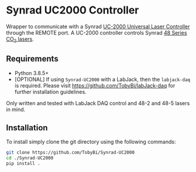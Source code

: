# Synrad UC2000 Controller

Wrapper to communicate with a Synrad [UC-2000 Universal Laser Controller](https://synrad.com/en/products/accessories/uc-2000) through the REMOTE port. A UC-2000 controller controls Synrad [48 Series CO<sub>2</sub> lasers](https://synrad.com/en/products/lasers/48-series).

## Requirements
- Python 3.8.5+
- [OPTIONAL] If using `Synrad-UC2000` with a LabJack, then the `labjack-daq` is required. Please visit https://github.com/TobyBi/labJack-daq for further installation guidelines.

Only written and tested with LabJack DAQ control and 48-2 and 48-5 lasers in mind.

## Installation

To install simply clone the git directory using the following commands:

```bash
git clone https://github.com/TobyBi/Synrad-UC2000
cd ./Synrad-UC2000
pip install .
```
